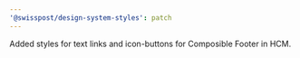 ```yaml
---
'@swisspost/design-system-styles': patch
---
```


Added styles for text links and icon-buttons for Composible Footer in HCM.